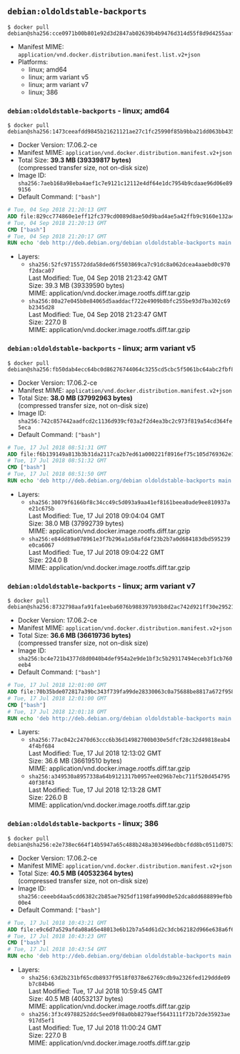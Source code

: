 ## `debian:oldoldstable-backports`

```console
$ docker pull debian@sha256:cce0971b00b801e92d3d2847ab02639b4b9476d314d55f8d9d4255aaf69a2779
```

-	Manifest MIME: `application/vnd.docker.distribution.manifest.list.v2+json`
-	Platforms:
	-	linux; amd64
	-	linux; arm variant v5
	-	linux; arm variant v7
	-	linux; 386

### `debian:oldoldstable-backports` - linux; amd64

```console
$ docker pull debian@sha256:1473ceeafdd9845b21621121ae27c1fc25990f85b9bba21dd063bb4359c28965
```

-	Docker Version: 17.06.2-ce
-	Manifest MIME: `application/vnd.docker.distribution.manifest.v2+json`
-	Total Size: **39.3 MB (39339817 bytes)**  
	(compressed transfer size, not on-disk size)
-	Image ID: `sha256:7aeb168a98eba4aef1c7e9121c12112e4df64e1dc7954b9cdaae96d06e899156`
-	Default Command: `["bash"]`

```dockerfile
# Tue, 04 Sep 2018 21:20:13 GMT
ADD file:829cc774860e1eff12fc379cd0089d8ae50d9bad4ae5a42ffb9c9160e132a469 in / 
# Tue, 04 Sep 2018 21:20:13 GMT
CMD ["bash"]
# Tue, 04 Sep 2018 21:20:17 GMT
RUN echo 'deb http://deb.debian.org/debian oldoldstable-backports main' > /etc/apt/sources.list.d/backports.list
```

-	Layers:
	-	`sha256:52fc9715572dda58ded6f5503869ca7c91dc8a062dcea4aaebd0c970f2daca07`  
		Last Modified: Tue, 04 Sep 2018 21:23:42 GMT  
		Size: 39.3 MB (39339590 bytes)  
		MIME: application/vnd.docker.image.rootfs.diff.tar.gzip
	-	`sha256:80a27e045b8e84065d5aaddacf722e4909b8bfc255be93d7ba302c69b2345d28`  
		Last Modified: Tue, 04 Sep 2018 21:23:47 GMT  
		Size: 227.0 B  
		MIME: application/vnd.docker.image.rootfs.diff.tar.gzip

### `debian:oldoldstable-backports` - linux; arm variant v5

```console
$ docker pull debian@sha256:fb50dab4ecc64bc0d86276744064c3255cd5cbc5f5061bc64abc2fbf800d82fd
```

-	Docker Version: 17.06.2-ce
-	Manifest MIME: `application/vnd.docker.distribution.manifest.v2+json`
-	Total Size: **38.0 MB (37992963 bytes)**  
	(compressed transfer size, not on-disk size)
-	Image ID: `sha256:742c857442aadfcd2c1136d939cf03a2f2d4ea3bc2c973f819a54cd364fe5eca`
-	Default Command: `["bash"]`

```dockerfile
# Tue, 17 Jul 2018 08:51:31 GMT
ADD file:f6b139149a813b3b31da2117ca2b7ed61a000221f8916ef75c105d769362e196 in / 
# Tue, 17 Jul 2018 08:51:32 GMT
CMD ["bash"]
# Tue, 17 Jul 2018 08:51:50 GMT
RUN echo 'deb http://deb.debian.org/debian oldoldstable-backports main' > /etc/apt/sources.list.d/backports.list
```

-	Layers:
	-	`sha256:30079f6166bf8c34cc49c5d093a9aa41ef8161beea0ade9ee810937ae21c675b`  
		Last Modified: Tue, 17 Jul 2018 09:04:04 GMT  
		Size: 38.0 MB (37992739 bytes)  
		MIME: application/vnd.docker.image.rootfs.diff.tar.gzip
	-	`sha256:e84dd89a078961e3f7b296a1a58afd4f23b2b7a0d684183dbd595239e0ca6067`  
		Last Modified: Tue, 17 Jul 2018 09:04:22 GMT  
		Size: 224.0 B  
		MIME: application/vnd.docker.image.rootfs.diff.tar.gzip

### `debian:oldoldstable-backports` - linux; arm variant v7

```console
$ docker pull debian@sha256:8732798aafa91fa1eeba6076b988397b93b8d2ac742d921ff30e2952187b1f22
```

-	Docker Version: 17.06.2-ce
-	Manifest MIME: `application/vnd.docker.distribution.manifest.v2+json`
-	Total Size: **36.6 MB (36619736 bytes)**  
	(compressed transfer size, not on-disk size)
-	Image ID: `sha256:bc4e721b4377d8d0040b4def954a2e9de1bf3c5b29317494eceb3f1cb760eeb4`
-	Default Command: `["bash"]`

```dockerfile
# Tue, 17 Jul 2018 12:01:00 GMT
ADD file:70b35bde072817a39bc343f739fa99de28330063c0a75688be8817a672f9588e in / 
# Tue, 17 Jul 2018 12:01:00 GMT
CMD ["bash"]
# Tue, 17 Jul 2018 12:01:18 GMT
RUN echo 'deb http://deb.debian.org/debian oldoldstable-backports main' > /etc/apt/sources.list.d/backports.list
```

-	Layers:
	-	`sha256:77ac042c2470d63ccc6b36d14982700b030e5dfcf28c32d49818eab44f4bf684`  
		Last Modified: Tue, 17 Jul 2018 12:13:02 GMT  
		Size: 36.6 MB (36619510 bytes)  
		MIME: application/vnd.docker.image.rootfs.diff.tar.gzip
	-	`sha256:a349530a8957338a64b9121317b0957ee0296b7ebc711f520d45479540f38f43`  
		Last Modified: Tue, 17 Jul 2018 12:13:28 GMT  
		Size: 226.0 B  
		MIME: application/vnd.docker.image.rootfs.diff.tar.gzip

### `debian:oldoldstable-backports` - linux; 386

```console
$ docker pull debian@sha256:e2e738ec664f14b5947a65c488b248a303496edbbcfdd8bc0511d0753affd4c2
```

-	Docker Version: 17.06.2-ce
-	Manifest MIME: `application/vnd.docker.distribution.manifest.v2+json`
-	Total Size: **40.5 MB (40532364 bytes)**  
	(compressed transfer size, not on-disk size)
-	Image ID: `sha256:ceeebd4aa5cdd6382c2b85ae7925df1198fa990d0e52dca8dd688899efbb00e4`
-	Default Command: `["bash"]`

```dockerfile
# Tue, 17 Jul 2018 10:43:21 GMT
ADD file:e9c6d7a529afda08a65e48013e6b12b7a54d61d2c3dcb62182d966e638a6f622 in / 
# Tue, 17 Jul 2018 10:43:23 GMT
CMD ["bash"]
# Tue, 17 Jul 2018 10:43:54 GMT
RUN echo 'deb http://deb.debian.org/debian oldoldstable-backports main' > /etc/apt/sources.list.d/backports.list
```

-	Layers:
	-	`sha256:63d2b231bf65cdb8937f9518f0378e62769cdb9a2326fed129ddde09b7c84b46`  
		Last Modified: Tue, 17 Jul 2018 10:59:45 GMT  
		Size: 40.5 MB (40532137 bytes)  
		MIME: application/vnd.docker.image.rootfs.diff.tar.gzip
	-	`sha256:3f3c49788252ddc5eed9f08a0bb8279aef5643111f72b72de35923ae917d5ef1`  
		Last Modified: Tue, 17 Jul 2018 11:00:24 GMT  
		Size: 227.0 B  
		MIME: application/vnd.docker.image.rootfs.diff.tar.gzip
